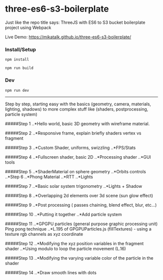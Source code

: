 # three-es6-s3-boilerplate
Just like the repo title says: ThreeJS with ES6 to S3 bucket boilerplate project using Webpack

Live Demo: https://mikatalk.github.io/three-es6-s3-boilerplate/

### Install/Setup
`npm install`

`npm run build`

### Dev
`npm run dev`

------

Step by step, starting easy with the basics (geometry, camera, materials, lighting, shadows) to more complex stuff like (shaders, postprocessing, particle system)

#####Step 1
..*Hello world, basic 3D geometry with wireframe material.

#####Step 2 
..*Responsive frame, explain briefly shaders vertex vs fragment 

#####Step 3 
..*Custom Shader, uniforms, swizzling 
..*FPS/Stats

#####Step 4
..*Fullscreen shader, basic 2D 
..*Processing shader
..*GUI tools

#####Step 5 
..*ShaderMaterial on sphere geometry
..*Orbits controls
..*Step 6
..*Phong Material
..*RTT
..*Lights

#####Step 7
..*Basic solar system trigonometry
..*Lights + Shadow

#####Step 8 
..*Overlapping 2d elements over 3d scene (sun glow effect)

#####Step 9 
..*Post processing ( passes chaining, blend effect, blur, etc...)

#####Step 10 
..*Putting it together
..*Add particle system

#####Step 11 
..*GPGPU particles (general purpose graphic processing unit) Ping pong technique
..*L.195 of GPGPUParticles.js (fillTextures) - using a texture rgb channels as xyz coordinate

#####Step 12
..*Modifying the xyz position variables in the fragment shader
..*Using modulo to loop the particle movement (L.16)

#####Step 13 
..*Modifying the varying variable color of the particle in the shader

#####Step 14 
..*Draw smooth lines with dots

